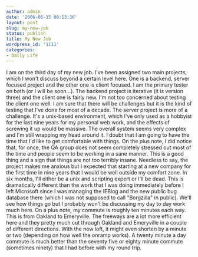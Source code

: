 ```yaml
---
author: admin
date: '2006-06-15 00:13:36'
layout: post
slug: my-new-job
status: publish
title: My New Job
wordpress_id: '1111'
categories:
- Daily Life
---
```


I am on the third day of my new job. I've been assigned two main
projects, which I won't discuss beyond a certain level here. One is a
backend, server focused project and the other one is client focused. I
am the primary tester on both (or I will be soon...). The backend
project is iterative (it is version three) and the client one is fairly
new. I'm not too concerned about testing the client one well. I am sure
that there will be challenges but it is the kind of testing that I've
done for most of a decade. The server project is more of a challenge.
It's a unix-based environment, which I've only used as a hobbyist for
the last nine years for my personal web work, and the effects of
screwing it up would be massive. The overall system seems very complex
and I'm still wrapping my head around it. I doubt that I am going to
have the time that I'd like to get comfortable with things. On the plus
note, I did notice that, for once, the QA group does not seem completely
stressed out most of the time and people seem to be working in a sane
manner. This is a good thing and a sign that things are not too terribly
insane. Needless to say, the project makes me anxious but I expected
that starting at a new company for the first time in nine years that I
would be well outside my comfort zone. In six months, I'll either be a
unix and scripting expert or I'll be dead. This is dramatically
different than the work that I was doing immediately before I left
Microsoft since I was managing the IEBlog and the new public bug
database there (which I was not supposed to call "Borgzilla" in public).
We'll see how things go but I probably won't be discussing my day to day
work much here. On a plus note, my commute is roughly ten minutes each
way. This is from Oakland to Emeryville. The freeways are a lot more
efficient here and they pretty much cut through Oakland and Emeryville
in a couple of different directions. With the new loft, it might even
shorten by a minute or two (depending on how well the onramp works). A
twenty minute a day commute is much better than the seventy five or
eighty minute commute (sometimes ninety) that I had before with my round
trip.
